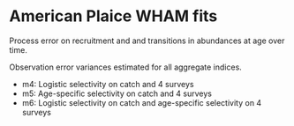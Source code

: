 # American Plaice WHAM fits

Process error on recruitment and and transitions in abundances at age over time.

Observation error variances estimated for all aggregate indices.

* m4: Logistic selectivity on catch and 4 surveys
* m5: Age-specific selectivity on catch and 4 surveys
* m6: Logistic selectivity on catch and age-specific selectivity on 4 surveys


